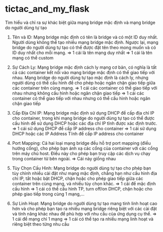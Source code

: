 # tictac_and_my_flask
Tìm hiểu và chỉ ra sự khác biệt giữa mạng bridge mặc định và mạng bridge do người dùng tự tạo
1. Tên và ID: Mạng bridge mặc định có tên là bridge và có một ID duy nhất. Người dùng không thể tạo nhiều mạng bridge mặc định. Ngược lại, mạng bridge do người dùng tự tạo có thể được đặt tên theo mong muốn và có ID duy nhất cho mỗi mạng.
=> 1 cái là tên mạng duy nhất
=> 1 cái là tên mạng có thể custom

3. Sự Cách Ly:  Mạng bridge mặc định cách ly mạng cơ bản, có nghĩa là tất cả các container kết nối vào mạng bridge mặc định có thể giao tiếp với nhau. Mạng bridge do người dùng tự tạo mặc định là cách ly, nhưng người dùng có thể cấu hình để cho phép
hoặc ngăn chặn giao tiếp giữa các container trên cùng mạng.
=> 1 cái các container có thể giao tiếp với nhau nhưng không cấu hình hoặc ngăn chặn giao tiếp
=> 1 cái các container có thể giao tiếp với nhau nhưng có thể cấu hình hoặc ngăn chặn giao tiếp

5. Cấp Địa Chỉ IP: Mạng bridge mặc định sử dụng DHCP để cấp địa chỉ IP cho container, trong khi mạng bridge do người dùng tự tạo có thể được cấu hình để sử dụng DHCP hoặc các địa chỉ IP tĩnh được xác định trước.
=> 1 cái sử dụng DHCP để cấp IP address cho container
=> 1 cái sử dụng DHCP hoặc các IP Address Tĩnh để cấp IP address cho container

7. Port Mapping: Cả hai loại mạng bridge đều hỗ trợ port mapping (điều hướng cổng), cho phép bạn ánh xạ các cổng của container với các cổng trên máy chủ host. Điều này cho phép bạn truy cập các dịch vụ chạy trong container từ bên ngoài.
=> Cái này giống nhau

9. Tùy Chọn Cấu Hình: Mạng bridge do người dùng tự tạo cho phép bạn tùy chỉnh nhiều cài đặt như mạng mặc định, chẳng hạn như cấu hình địa chỉ IP, tắt hoặc bật DHCP, chặn hoặc cho phép giao tiếp giữa các container trên cùng mạng, và nhiều tùy chọn khác.
=> 1 cái để mặc định cấu hình
=> 1 cái có thể cấu hình TP, turn off/on DHCP, chặn hoặc cho phép giao tiếp trong cùng 1 mạng,...

11. Sự Linh Hoạt: Mạng bridge do người dùng tự tạo mang tính linh hoạt cao hơn và cho phép bạn tạo ra nhiều mạng bridge riêng biệt với các cài đặt và tính năng khác nhau để phù hợp với nhu cầu của ứng dụng cụ thể.
=> 1 cái để mạng chỉ 1 mạng
=> 1 cái có thể tạo ra nhiều mạng linh hoạt và riêng biệt theo từng nhu cầu
